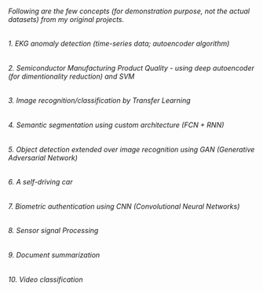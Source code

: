 ######  Following are the few concepts (for demonstration purpose, not the actual datasets) from my original projects.
######  1. EKG anomaly detection (time-series data; autoencoder algorithm)
######  2. Semiconductor Manufacturing Product Quality - using deep autoencoder (for dimentionality reduction) and SVM 
######  3. Image recognition/classification by Transfer Learning
######  4. Semantic segmentation using custom architecture (FCN + RNN)
######  5. Object detection extended over image recognition using GAN (Generative Adversarial Network)
######  6. A self-driving car 
######  7. Biometric authentication using CNN (Convolutional Neural Networks)
######  8. Sensor signal Processing
######  9. Document summarization 
######  10. Video classification 




